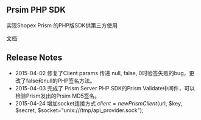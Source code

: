 ## Prsim PHP SDK ##
实现Shopex Prism 的PHP版SDK供第三方使用

[文档](wiki/index.md)


## Release Notes ##
- 2015-04-02 修复了Client params 传递 null, false, 0时验签失败的bug，更改了false和null的PHP签名方法。
- 2015-04-03 完成了 Prism Server PHP SDK的Prism Validate中间件，可以检验Prism发出的Prsim MD5签名。
- 2015-04-24 增加socket连接方式 
  $client = new PrismClient($url, $key, $secret, $socket="unix:///tmp/api_provider.sock");

